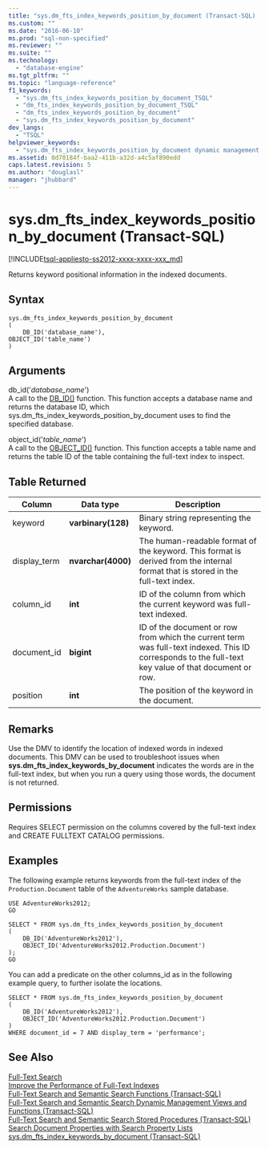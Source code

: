 ```yaml
---
title: "sys.dm_fts_index_keywords_position_by_document (Transact-SQL) | Microsoft Docs"
ms.custom: ""
ms.date: "2016-06-10"
ms.prod: "sql-non-specified"
ms.reviewer: ""
ms.suite: ""
ms.technology: 
  - "database-engine"
ms.tgt_pltfrm: ""
ms.topic: "language-reference"
f1_keywords: 
  - "sys.dm_fts_index_keywords_position_by_document_TSQL"
  - "dm_fts_index_keywords_position_by_document_TSQL"
  - "dm_fts_index_keywords_position_by_document"
  - "sys.dm_fts_index_keywords_position_by_document"
dev_langs: 
  - "TSQL"
helpviewer_keywords: 
  - "sys.dm_fts_index_keywords_position_by_document dynamic management view"
ms.assetid: 0d70184f-baa2-411b-a32d-a4c5af890edd
caps.latest.revision: 5
ms.author: "douglasl"
manager: "jhubbard"
---
```

# sys.dm_fts_index_keywords_position_by_document (Transact-SQL)
[!INCLUDE[tsql-appliesto-ss2012-xxxx-xxxx-xxx_md](../../../a9retired/includes/tsql-appliesto-ss2012-xxxx-xxxx-xxx-md.md)]

  Returns keyword positional information in the indexed documents.  
  
## Syntax  
  
```  
sys.dm_fts_index_keywords_position_by_document  
(   
    DB_ID('database_name'),   
OBJECT_ID('table_name')   
)  
```  
  
## Arguments  
 db_id('*database_name*')  
 A call to the [DB_ID()](../../../t-sql/functions/db-id-transact-sql.md) function. This function accepts a database name and returns the database ID, which sys.dm_fts_index_keywords_position_by_document uses to find the specified database.  
  
 object_id('*table_name*')  
 A call to the [OBJECT_ID()](../../../t-sql/functions/object-id-transact-sql.md) function. This function accepts a table name and returns the table ID of the table containing the full-text index to inspect.  
  
## Table Returned  
  
|Column|Data type|Description|  
|------------|---------------|-----------------|  
|keyword|**varbinary(128)**|Binary string representing the keyword.|  
|display_term|**nvarchar(4000)**|The human-readable format of the keyword. This format is derived from the internal format that is stored in the full-text index.|  
|column_id|**int**|ID of the column from which the current keyword was full-text indexed.|  
|document_id|**bigint**|ID of the document or row from which the current term was full-text indexed. This ID corresponds to the full-text key value of that document or row.|  
|position|**int**|The position of the keyword in the document.|  
  
## Remarks  
 Use the DMV to identify the location of indexed words in indexed documents. This DMV can be used to troubleshoot issues when **sys.dm_fts_index_keywords_by_document** indicates the words are in the full-text index, but when you run a query using those words, the document is not returned.  
  
## Permissions  
 Requires SELECT permission on the columns covered by the full-text index and CREATE FULLTEXT CATALOG permissions.  
  
## Examples  
 The following example returns keywords from the full-text index of the `Production.Document` table of the `AdventureWorks` sample database.  
  
```  
USE AdventureWorks2012;  
GO   
  
SELECT * FROM sys.dm_fts_index_keywords_position_by_document  
(   
    DB_ID('AdventureWorks2012'),  
    OBJECT_ID('AdventureWorks2012.Production.Document')   
);   
GO  
```  
  
 You can add a predicate on the other columns_id as in the following example query, to further isolate the locations.  
  
```  
SELECT * FROM sys.dm_fts_index_keywords_position_by_document  
(   
    DB_ID('AdventureWorks2012'),  
    OBJECT_ID('AdventureWorks2012.Production.Document')   
)  
WHERE document_id = 7 AND display_term = 'performance';  
```  
  
## See Also  
 [Full-Text Search](../../../relational-databases/search/full-text-search.md)   
 [Improve the Performance of Full-Text Indexes](../../../relational-databases/search/improve-the-performance-of-full-text-indexes.md)   
 [Full-Text Search and Semantic Search Functions &#40;Transact-SQL&#41;](../../../relational-databases/reference/system-functions/full-text-search-and-semantic-search-functions-transact-sql.md)   
 [Full-Text Search and Semantic Search Dynamic Management Views and Functions &#40;Transact-SQL&#41;](../../../relational-databases/reference/system-dynamic-management-views/199dbd5a-29f6-4ef0-8e65-86e32c0aaa3a.md)   
 [Full-Text Search and Semantic Search Stored Procedures &#40;Transact-SQL&#41;](../../../relational-databases/reference/system-stored-procedures/full-text-search-and-semantic-search-stored-procedures-transact-sql.md)   
 [Search Document Properties with Search Property Lists](../../../relational-databases/search/search-document-properties-with-search-property-lists.md)   
 [sys.dm_fts_index_keywords_by_document &#40;Transact-SQL&#41;](../../../relational-databases/reference/system-dynamic-management-views/sys.dm-fts-index-keywords-by-document-transact-sql.md)  
  
  